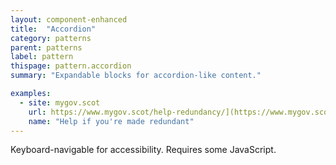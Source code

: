 ```yaml
---
layout: component-enhanced
title:  "Accordion"
category: patterns
parent: patterns
label: pattern
thispage: pattern.accordion
summary: "Expandable blocks for accordion-like content."

examples:
  - site: mygov.scot
    url: https://www.mygov.scot/help-redundancy/](https://www.mygov.scot/help-redundancy/
    name: "Help if you're made redundant"
---
```


Keyboard-navigable for accessibility. Requires some JavaScript.
